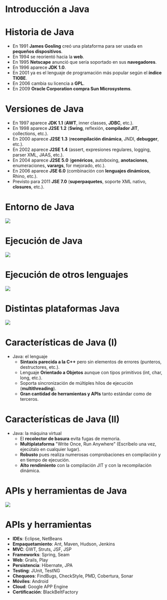 # Introducción a Java

# Historia de Java

- En 1991 **James Gosling** creó una plataforma para ser usada en **pequeños dispositivos**.
- En 1994 se reorientó hacia la **web**.
- En 1995 **Netscape** anunció que sería soportado en sus **navegadores**.
- En 1996 aparece **JDK 1.0**.
- En 2001 ya es el lenguaje de programación más popular según el **índice TIOBE**.
- En 2006 cambia su licencia a **GPL**.
- En 2009 **Oracle Corporation compra Sun Microsystems**.

# Versiones de Java

- En 1997 aparece **JDK 1.1** (**AWT**, inner classes, **JDBC**, etc.).
- En 1998 aparece **J2SE 1.2** (**Swing**, reflexión, **compilador JIT**, collections, etc.).
- En 2000 aparece **J2SE 1.3** (**recompilación dinámica**, JNDI, **debugger**, etc.).
- En 2002 aparece **J2SE 1.4** (assert, expresiones regulares, logging, parser XML, JAAS, etc.).
- En 2004 aparece **J2SE 5.0** (**genéricos**, autoboxing, **anotaciones**, enumeraciones, **varargs**, for mejorado, etc.).
- En 2006 aparece **JSE 6.0** (combinación con **lenguajes dinámicos**, Rhino, etc.).
- Previsto para 2011 **JSE 7.0** (**superpaquetes**, soporte XML nativo, **closures**, etc.).

# Entorno de Java

![](../img/java-entorno.png)

# Ejecución de Java

![](../img/java-bytecode.png)

# Ejecución de otros lenguajes

![](../img/java-groovy-scala-bytecode.png)

# Distintas plataformas Java

![](../img/java-plataformas.gif)

# Características de Java (I)

- Java: el lenguaje
    - **Sintaxis parecida a la C++** pero sin elementos de errores (punteros, destructores, etc.).
    - Lenguaje **Orientado a Objetos** aunque con tipos primitivos (int, char, long, etc.).
    - Soporta sincronización de múltiples hilos de ejecución (**multithreading**).
    - **Gran cantidad de herramientas y APIs** tanto estándar como de terceros.

# Características de Java (II)

- Java: la máquina virtual
    - El **recolector de basura** evita fugas de memoria.
    - **Multiplataforma** "Write Once, Run Anywhere" (Escríbelo una vez, ejecútalo en cualquier lugar).
    - **Robusto** pues realiza numerosas comprobaciones en compilación y en tiempo de ejecución.
    - **Alto rendimiento** con la compilación JIT y con la recompilación dinámica.

# APIs y herramientas de Java

![](../img/java-apis.png)

# APIs y herramientas

- **IDEs**: Eclipse, NetBeans
- **Empaquetamiento**: Ant, Maven, Hudson, Jenkins
- **MVC**: GWT, Struts, JSF, JSP
- **Frameworks**: Spring, Seam
- **Web**: Grails, Play
- **Persistencia**: Hibernate, JPA
- **Testing**: JUnit, TestNG
- **Chequeos**: FindBugs, CheckStyle, PMD, Cobertura, Sonar
- **Móviles**: Android
- **Cloud**: Google APP Engine
- **Certificación**: BlackBeltFactory
